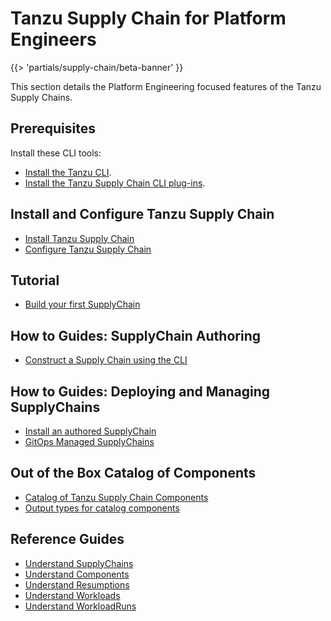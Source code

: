 # Tanzu Supply Chain for Platform Engineers

{{> 'partials/supply-chain/beta-banner' }}

This section details the Platform Engineering focused features of the Tanzu Supply Chains.

## Prerequisites

Install these CLI tools:

- [Install the Tanzu CLI](../../install-tanzu-cli.hbs.md#install-cli).
- [Install the Tanzu Supply Chain CLI plug-ins](./how-to/install-the-cli.hbs.md).

## Install and Configure Tanzu Supply Chain

- [Install Tanzu Supply Chain](./how-to/installing-supply-chain/about.hbs.md)
- [Configure Tanzu Supply Chain](./how-to/installing-supply-chain/post-install-configuration.hbs.md)

## Tutorial

- [Build your first SupplyChain](./tutorials/my-first-supply-chain.hbs.md)

## How to Guides: SupplyChain Authoring

- [Construct a Supply Chain using the CLI](./how-to/supply-chain-authoring/construct-with-cli.hbs.md)

## How to Guides: Deploying and Managing SupplyChains

- [Install an authored SupplyChain](./how-to/deploying-supply-chains/install.hbs.md)
- [GitOps Managed SupplyChains](./how-to/deploying-supply-chains/gitops-managed.hbs.md)

## Out of the Box Catalog of Components

- [Catalog of Tanzu Supply Chain Components](./../reference/catalog/about.hbs.md)
- [Output types for catalog components](./../reference/catalog/output-types.hbs.md)

## Reference Guides

- [Understand SupplyChains](./explanation/supply-chains.hbs.md)
- [Understand Components](./explanation/components.hbs.md)
- [Understand Resumptions](./explanation/resumptions.hbs.md)
- [Understand Workloads](./explanation/workloads.hbs.md)
- [Understand WorkloadRuns](./explanation/workload-runs.hbs.md)
